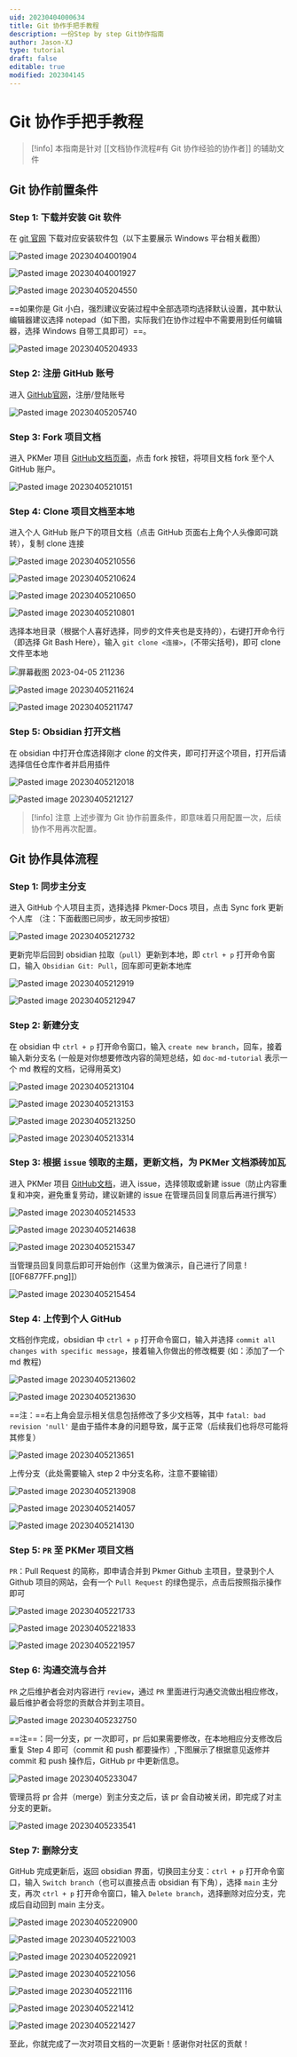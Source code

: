 ```yaml
---
uid: 20230404000634
title: Git 协作手把手教程
description: 一份Step by step Git协作指南
author: Jason-XJ
type: tutorial
draft: false
editable: true
modified: 202304145
---
```


# Git 协作手把手教程

> [!info]
> 本指南是针对 [[文档协作流程#有 Git 协作经验的协作者]] 的辅助文件

## Git 协作前置条件

### Step 1: 下载并安装 Git 软件

在 [git 官网](https://git-scm.com/downloads) 下载对应安装软件包（以下主要展示 Windows 平台相关截图）

![Pasted image 20230404001904](https://s1.vika.cn/space/2023/04/06/d9f053056e354881a34eeeb4dfcd0061)

![Pasted image 20230404001927](https://s1.vika.cn/space/2023/04/06/50bd9d8c98cb4fdbabc4f23f1a7faa06)

![Pasted image 20230405204550](https://s1.vika.cn/space/2023/04/06/e06d243725f84d1d891d5b72300bcedb)

==如果你是 Git 小白，强烈建议安装过程中全部选项均选择默认设置，其中默认编辑器建议选择 notepad（如下图，实际我们在协作过程中不需要用到任何编辑器，选择 Windows 自带工具即可）==。

![Pasted image 20230405204933](https://s1.vika.cn/space/2023/04/06/494874f57f3a44e0a66ced373ec182ec)

### Step 2: 注册 GitHub 账号

进入 [GitHub官网](https://github.com/)，注册/登陆账号

![Pasted image 20230405205740](https://s1.vika.cn/space/2023/04/06/64bd5acb0a0842dd9a7c3f010d53df74)

### Step 3: Fork 项目文档

进入 PKMer 项目 [GitHub文档页面](https://github.com/PKM-er/Pkmer-Docs)，点击 fork 按钮，将项目文档 fork 至个人 GitHub 账户。

![Pasted image 20230405210151](https://s1.vika.cn/space/2023/04/06/d46e7a2b4fb3490082fccac26b7f3d3d)

### Step 4: Clone 项目文档至本地

进入个人 GitHub 账户下的项目文档（点击 GitHub 页面右上角个人头像即可跳转），复制 clone 连接

![Pasted image 20230405210556](https://s1.vika.cn/space/2023/04/06/5674edc160f549ae89d3f46da6286d79)

![Pasted image 20230405210624](https://s1.vika.cn/space/2023/04/06/8abbad15f6714735835a95a4ff15d4a7)

![Pasted image 20230405210650](https://s1.vika.cn/space/2023/04/06/7fca63e8552d4d38944dd3ebf5c5dffc)

![Pasted image 20230405210801](https://s1.vika.cn/space/2023/04/06/88ae17efdbb64773b47e74af7a5ea90d)

选择本地目录（根据个人喜好选择，同步的文件夹也是支持的），右键打开命令行（即选择 Git Bash Here），输入 `git clone <连接>`，(不带尖括号)，即可 clone 文件至本地

![屏幕截图 2023-04-05 211236](https://s1.vika.cn/space/2023/04/06/627b56d6b7a74725a3790e2aee98dd21)

![Pasted image 20230405211624](https://s1.vika.cn/space/2023/04/06/0a26c42cbf554345bbdd57b82b4020b2)

![Pasted image 20230405211747](https://s1.vika.cn/space/2023/04/06/545a183b9a8345eea64752ad9791451f)

### Step 5: Obsidian 打开文档

在 obsidian 中打开仓库选择刚才 clone 的文件夹，即可打开这个项目，打开后请选择信任仓库作者并启用插件

![Pasted image 20230405212018](https://s1.vika.cn/space/2023/04/06/3a40270880fc43059df5dacb89b3554a)

![Pasted image 20230405212127](https://s1.vika.cn/space/2023/04/06/541d2829272142a6bdceacb851cc4b75)

> [!info] 注意
> 上述步骤为 Git 协作前置条件，即意味着只用配置一次，后续协作不用再次配置。

## Git 协作具体流程

### Step 1: 同步主分支

进入 GitHub 个人项目主页，选择选择 Pkmer-Docs 项目，点击 Sync fork 更新个人库 （注：下面截图已同步，故无同步按钮）

![Pasted image 20230405212732](https://s1.vika.cn/space/2023/04/06/c637c2f39b9343b0b2ccd26c68769cb1)

更新完毕后回到 obsidian 拉取（`pull`）更新到本地，即 `ctrl + p` 打开命令窗口，输入 `Obsidian Git: Pull`，回车即可更新本地库

![Pasted image 20230405212919](https://s1.vika.cn/space/2023/04/06/c6fe8541a4f644e5b286e250f5b4f971)

![Pasted image 20230405212947](https://s1.vika.cn/space/2023/04/06/eb791ac2788c4309b292458b2086816f)

### Step 2: 新建分支

在 obsidian 中 `ctrl + p` 打开命令窗口，输入 `create new branch`，回车，接着输入新分支名 (一般是对你想要修改内容的简短总结，如 `doc-md-tutorial` 表示一个 md 教程的文档，记得用英文)

![Pasted image 20230405213104](https://s1.vika.cn/space/2023/04/06/215208b3f4f941d18075e45e5981b569)

![Pasted image 20230405213153](https://s1.vika.cn/space/2023/04/06/e6155c3299da4ecea27a4d3c13acf53f)

![Pasted image 20230405213250](https://s1.vika.cn/space/2023/04/06/5cb406d748574832bcac88619d50fb54)

![Pasted image 20230405213314](https://s1.vika.cn/space/2023/04/06/f4508cc09d1b40b7ac9cee42eeab2c06)

### Step 3: 根据 `issue` 领取的主题，更新文档，为 PKMer 文档添砖加瓦

进入 PKMer 项目 [GitHub文档](https://github.com/PKM-er/Pkmer-Docs)，进入 issue，选择领取或新建 issue（防止内容重复和冲突，避免重复劳动，建议新建的 issue 在管理员回复同意后再进行撰写）

![Pasted image 20230405214533](https://s1.vika.cn/space/2023/04/06/0b97608c5ede4079a90cdd64f8fadd78)

![Pasted image 20230405214638](https://s1.vika.cn/space/2023/04/06/3ac6d3fa26c8456abcebf0a0f9c795eb)

![Pasted image 20230405215347](https://s1.vika.cn/space/2023/04/06/1118dd134f384a4b92920b20f7039b96)

当管理员回复同意后即可开始创作（这里为做演示，自己进行了同意 ![[0F6877FF.png]]）

![Pasted image 20230405215454](https://s1.vika.cn/space/2023/04/06/cfbcbabca3614c84bd1c818616d4a30e)

### Step 4: 上传到个人 GitHub

文档创作完成，obsidian 中 `ctrl + p` 打开命令窗口，输入并选择 `commit all changes with specific message`，接着输入你做出的修改概要 (如：添加了一个 md 教程)

![Pasted image 20230405213602](https://s1.vika.cn/space/2023/04/06/33d39d56966b46ef83630d1b18994944)

![Pasted image 20230405213630](https://s1.vika.cn/space/2023/04/06/d6da77a969db42f4837d80cfedf40655)

==注：==右上角会显示相关信息包括修改了多少文档等，其中 `fatal: bad revision 'null'` 是由于插件本身的问题导致，属于正常（后续我们也将尽可能将其修复）

![Pasted image 20230405213651](https://s1.vika.cn/space/2023/04/06/c620c6b677104938a7fbf210119308fa)

上传分支（此处需要输入 step 2 中分支名称，注意不要输错）

![Pasted image 20230405213908](https://s1.vika.cn/space/2023/04/06/8a2f8274123e446d86a611f8c72d3e83)

![Pasted image 20230405214057](https://s1.vika.cn/space/2023/04/06/097ceb389de74d218b02c06e25a1eb45)

![Pasted image 20230405214130](https://s1.vika.cn/space/2023/04/06/7083f7db92794da097fbed8485c415de)

### Step 5: `PR` 至 PKMer 项目文档

`PR`：Pull Request 的简称，即申请合并到 Pkmer Github 主项目，登录到个人 Github 项目的网站，会有一个 `Pull Request` 的绿色提示，点击后按照指示操作即可

![Pasted image 20230405221733](https://s1.vika.cn/space/2023/04/06/51c5cf366d9a4492ba9ae771d8d89556)

![Pasted image 20230405221833](https://s1.vika.cn/space/2023/04/06/aac9f4ad5f6b4ccd9b94ae08af8d84c2)

![Pasted image 20230405221957](https://s1.vika.cn/space/2023/04/06/1b33f27da4a7465485aa821e252be128)

### Step 6: 沟通交流与合并

`PR` 之后维护者会对内容进行 `review`，通过 `PR` 里面进行沟通交流做出相应修改，最后维护者会将您的贡献合并到主项目。

![Pasted image 20230405232750](https://s1.vika.cn/space/2023/04/06/84466740c5174ca78085331c60c3f5d5)

==注==：同一分支，pr 一次即可，pr 后如果需要修改，在本地相应分支修改后重复 Step 4 即可（commit 和 push 都要操作）,下图展示了根据意见返修并 commit 和 push 操作后，GitHub pr 中更新信息。

![Pasted image 20230405233047](https://s1.vika.cn/space/2023/04/06/517c0dee6a384022afe651f0aaae048f)

管理员将 pr 合并（merge）到主分支之后，该 pr 会自动被关闭，即完成了对主分支的更新。

![Pasted image 20230405233541](https://s1.vika.cn/space/2023/04/06/ab9d78a73efb4e96a01a5ecd1a0a6623)

### Step 7: 删除分支

GitHub 完成更新后，返回 obsidian 界面，切换回主分支：`ctrl + p` 打开命令窗口，输入 `Switch branch`（也可以直接点击 obsidian 有下角），选择 `main` 主分支，再次 `ctrl + p` 打开命令窗口，输入 `Delete branch`，选择删除对应分支，完成后自动回到 main 主分支。

![Pasted image 20230405220900](https://s1.vika.cn/space/2023/04/06/fb0b56520b084cd88d579cf0dd0f19fa)

![Pasted image 20230405221003](https://s1.vika.cn/space/2023/04/06/9c88b543d0a94f9a96624ad23433cb1a)

![Pasted image 20230405220921](https://s1.vika.cn/space/2023/04/06/364586df1143422c84a6a58b8025271f)

![Pasted image 20230405221056](https://s1.vika.cn/space/2023/04/06/7d46a1e0d1cf49f58a888226363ca02a)

![Pasted image 20230405221116](https://s1.vika.cn/space/2023/04/06/bc25e4ad3ee64aec9af1ca5c98ed7e02)

![Pasted image 20230405221412](https://s1.vika.cn/space/2023/04/06/c4ee6294cc1348c5bddfb39d36768b65)

![Pasted image 20230405221427](https://s1.vika.cn/space/2023/04/06/ee011a4de23348919c3315a9e583b18e)

至此，你就完成了一次对项目文档的一次更新！感谢你对社区的贡献！